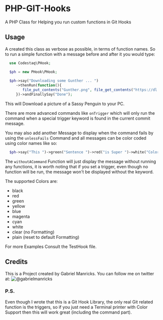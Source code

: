 PHP-GIT-Hooks
=============

A PHP Class for Helping you run custom functions in Git Hooks

## Usage

A created this class as verbose as possible, in terms of function names. So to run a simple function with a message before and after it you would type:
```php
  use Codestaq\PHook;

  $ph = new PHook\PHook;
  
  $ph->say("Downloading some Gunther ... ")
     ->thenRun(function(){
        file_put_contents("Gunther.png", file_get_contents("https://dl.dropbox.com/u/30949096/Gunther.png"));
     })->andFinallySay("Done");
```
This will Download a picture of a Sassy Penguin to your PC.

There are more advanced commands like `onTrigger` which will only run the command when a special trigger keyword is found in the current commit message.

You may also add another Message to display when the command fails by using the `unlessFails` Command and all messages can be color coded using color names like so:
```php
  $ph->say("This ")->green("Sentence ")->red("is Super ")->white("Colorful")->withoutACommand();
```
The `withoutACommand` Function will just display the message without running any functions, it is worth noting that if you set a trigger, even though no function will be run, the message won't be displayed without the keyword.

The supported Colors are:
  - black
  - red
  - green
  - yellow
  - blue
  - magenta
  - cyan
  - white
  - clear (no Formatting)
  - plain (reset to default Formatting)

For more Examples Consult the TestHook file.

## Credits

This is a Project created by Gabriel Manricks.
You can follow me on twitter at: ![@gabrielmanricks](https://twitter.com/GabrielManricks)

### P.S.

Even though I wrote that this is a Git Hook Library, the only real Git related function is the triggers, so if you just need a Terminal printer with Color Support then this will work great (including the command part).
